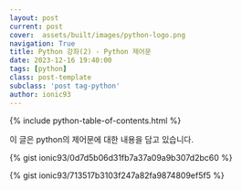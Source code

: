 ```yaml
---
layout: post
current: post
cover:  assets/built/images/python-logo.png
navigation: True
title: Python 강좌(2) - Python 제어문
date: 2023-12-16 19:40:00
tags: [python]
class: post-template
subclass: 'post tag-python'
author: ionic93
---
```


{% include python-table-of-contents.html %}

이 글은 python의 제어문에 대한 내용을 담고 있습니다.

{% gist ionic93/0d7d5b06d31fb7a37a09a9b307d2bc60 %}

{% gist ionic93/713517b3103f247a82fa9874809ef5f5 %}
